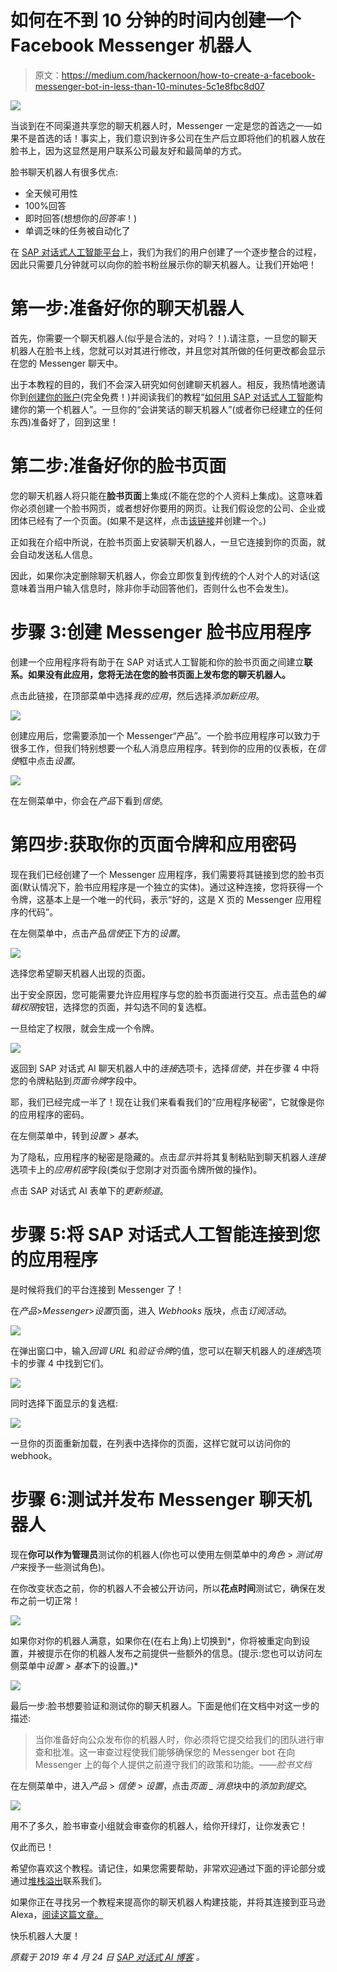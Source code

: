 # 如何在不到 10 分钟的时间内创建一个 Facebook Messenger 机器人

> 原文：<https://medium.com/hackernoon/how-to-create-a-facebook-messenger-bot-in-less-than-10-minutes-5c1e8fbc8d07>

![](img/42b0bf8e97b24b7f87e663aefbc0c946.png)

当谈到在不同渠道共享您的聊天机器人时，Messenger 一定是您的首选之一—如果不是首选的话！事实上，我们意识到许多公司在生产后立即将他们的机器人放在脸书上，因为这显然是用户联系公司最友好和最简单的方式。

脸书聊天机器人有很多优点:

*   全天候可用性
*   100%回答
*   即时回答(想想你的*回答率*！)
*   单调乏味的任务被自动化了

在 [SAP 对话式人工智能平台](https://cai.tools.sap/)上，我们为我们的用户创建了一个逐步整合的过程，因此只需要几分钟就可以向你的脸书粉丝展示你的聊天机器人。让我们开始吧！

# 第一步:准备好你的聊天机器人

首先，你需要一个聊天机器人(似乎是合法的，对吗？！).请注意，一旦您的聊天机器人在脸书上线，您就可以对其进行修改，并且您对其所做的任何更改都会显示在您的 Messenger 聊天中。

出于本教程的目的，我们不会深入研究如何创建聊天机器人。相反，我热情地邀请你到[创建你的账户](https://cai.tools.sap/signup)(完全免费！)并阅读我们的教程“[如何用 SAP 对话式人工智能](https://cai.tools.sap/blog/build-your-first-bot-with-sap-conversational-ai/)构建你的第一个机器人”。一旦你的“会讲笑话的聊天机器人”(或者你已经建立的任何东西)准备好了，回到这里！

# 第二步:准备好你的脸书页面

您的聊天机器人将只能在**脸书页面**上集成(不能在您的个人资料上集成)。这意味着你必须创建一个脸书网页，或者想好你要用的网页。让我们假设您的公司、企业或团体已经有了一个页面。(如果不是这样，点击[该链接](https://www.facebook.com/bookmarks/pages)并创建一个。)

正如我在介绍中所说，在脸书页面上安装聊天机器人，一旦它连接到你的页面，就会自动发送私人信息。

因此，如果你决定删除聊天机器人，你会立即恢复到传统的个人对个人的对话(这意味着当用户输入信息时，除非你手动回答他们，否则什么也不会发生)。

# 步骤 3:创建 Messenger 脸书应用程序

创建一个应用程序将有助于在 SAP 对话式人工智能和你的脸书页面之间建立**联系。如果没有此应用，您将无法在您的脸书页面上发布您的聊天机器人。**

点击此链接，在顶部菜单中选择*我的应用*，然后选择*添加新应用*。

![](img/3acca3da3faa941f8819c29f5cdb0d47.png)

创建应用后，您需要添加一个 Messenger“产品”。一个脸书应用程序可以致力于很多工作，但我们特别想要一个私人消息应用程序。转到你的应用的仪表板，在*信使*框中点击*设置*。

![](img/f69e0498bcf33574f46b6daac9cfff71.png)

在左侧菜单中，你会在*产品*下看到*信使*。

# 第四步:获取你的页面令牌和应用密码

现在我们已经创建了一个 Messenger 应用程序，我们需要将其链接到您的脸书页面(默认情况下，脸书应用程序是一个独立的实体)。通过这种连接，您将获得一个令牌，这基本上是一个唯一的代码，表示“好的，这是 X 页的 Messenger 应用程序的代码”。

在左侧菜单中，点击产品*信使*正下方的*设置*。

![](img/ad7ce06663de5fef0d1588a8994b8800.png)

选择您希望聊天机器人出现的页面。

出于安全原因，您可能需要允许应用程序与您的脸书页面进行交互。点击蓝色的*编辑权限*按钮，选择您的页面，并勾选不同的复选框。

一旦给定了权限，就会生成一个令牌。

![](img/b6f4f0d73ebc494f66f7ffb115a8be97.png)

返回到 SAP 对话式 AI 聊天机器人中的*连接*选项卡，选择*信使*，并在步骤 4 中将您的令牌粘贴到*页面令牌*字段中。

耶，我们已经完成一半了！现在让我们来看看我们的“应用程序秘密”，它就像是你的应用程序的密码。

在左侧菜单中，转到*设置* > *基本*。

为了隐私，应用程序的秘密是隐藏的。点击*显示*并将其复制粘贴到聊天机器人*连接*选项卡上的*应用机密*字段(类似于您刚才对页面令牌所做的操作)。

点击 SAP 对话式 AI 表单下的*更新频道*。

# 步骤 5:将 SAP 对话式人工智能连接到您的应用程序

是时候将我们的平台连接到 Messenger 了！

在*产品*>*Messenger*>*设置*页面，进入 *Webhooks* 版块，点击*订阅活动*。

![](img/f1e499f8efad0cc792b59315f4294657.png)

在弹出窗口中，输入*回调 URL* 和*验证令牌*的值，您可以在聊天机器人的*连接*选项卡的步骤 4 中找到它们。

![](img/0d2a1df993edabb905175952f5dc69d3.png)

同时选择下面显示的复选框:

![](img/a8f356ee9dd408a58e1df1c184c35279.png)

一旦你的页面重新加载，在列表中选择你的页面，这样它就可以访问你的 webhook。

# 步骤 6:测试并发布 Messenger 聊天机器人

现在**你可以作为管理员**测试你的机器人(你也可以使用左侧菜单中的*角色* > *测试用户*来授予一些测试角色)。

在你改变状态之前，你的机器人不会被公开访问，所以**花点时间**测试它，确保在发布之前一切正常！

![](img/02dac9001399b04a5f3943ed2e1ce9c8.png)

如果你对你的机器人满意，如果你在(在右上角)上切换到*，你将被重定向到设置，并被提示在你的机器人发布之前提供一些额外的信息。(提示:您也可以访问左侧菜单中*设置* > *基本*下的设置。)*

![](img/a7d8aba70e97292c1dd726f3a0258f5f.png)

最后一步:脸书想要验证和测试你的聊天机器人。下面是他们在文档中对这一步的描述:

> 当你准备好向公众发布你的机器人时，你必须将它提交给我们的团队进行审查和批准。这一审查过程使我们能够确保您的 Messenger bot 在向 Messenger 上的每个人提供之前遵守我们的政策和功能。*——脸书文档*

在左侧菜单中，进入*产品* > *信使* > *设置*，点击*页面 _ 消息*块中的*添加到提交*。

![](img/0bdf6591fc9f2f7301ec05e369d5d93a.png)

用不了多久，脸书审查小组就会审查你的机器人，给你开绿灯，让你发表它！

仅此而已！

希望你喜欢这个教程。请记住，如果您需要帮助，非常欢迎通过下面的评论部分或通过[堆栈溢出](https://stackoverflow.com/questions/tagged/sap-conversational-ai)联系我们。

如果你正在寻找另一个教程来提高你的聊天机器人构建技能，并将其连接到亚马逊 Alexa，[阅读这篇文章。](https://cai.tools.sap/blog/connect-sap-conversational-ai-chatbot-to-amazon-alexa/)

快乐机器人大厦！

*原载于 2019 年 4 月 24 日* [*SAP 对话式 AI 博客*](https://cai.tools.sap/blog/how-to-create-facebook-messenger-bot-without-coding/) *。*